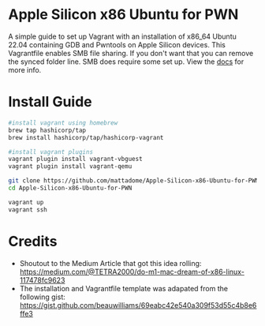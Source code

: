 # Apple Silicon x86 Ubuntu for PWN
A simple guide to set up Vagrant with an installation of x86_64 Ubuntu 22.04 containing GDB and Pwntools on Apple Silicon devices. This Vagrantfile enables SMB file sharing. If you don't want that you can remove the synced folder line. SMB does require some set up. View the [docs](https://developer.hashicorp.com/vagrant/docs/synced-folders/smb) for more info.


# Install Guide

```bash
#install vagrant using homebrew
brew tap hashicorp/tap
brew install hashicorp/tap/hashicorp-vagrant

#install vagrant plugins
vagrant plugin install vagrant-vbguest
vagrant plugin install vagrant-qemu

git clone https://github.com/mattadome/Apple-Silicon-x86-Ubuntu-for-PWN.git
cd Apple-Silicon-x86-Ubuntu-for-PWN

vagrant up
vagrant ssh
```


# Credits
- Shoutout to the Medium Article that got this idea rolling: https://medium.com/@TETRA2000/do-m1-mac-dream-of-x86-linux-117478fc9623
- The installation and Vagrantfile template was adapated from the following gist: https://gist.github.com/beauwilliams/69eabc42e540a309f53d55c4b8e6ffe3
